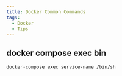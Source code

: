 ```yaml
---
title: Docker Common Commands
tags:
  - Docker
  - Tips
---
```


## docker compose exec bin

```bash
docker-compose exec service-name /bin/sh
```
